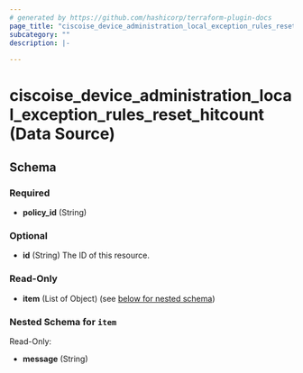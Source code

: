 ```yaml
---
# generated by https://github.com/hashicorp/terraform-plugin-docs
page_title: "ciscoise_device_administration_local_exception_rules_reset_hitcount Data Source - terraform-provider-ciscoise"
subcategory: ""
description: |-
  
---
```


# ciscoise_device_administration_local_exception_rules_reset_hitcount (Data Source)





<!-- schema generated by tfplugindocs -->
## Schema

### Required

- **policy_id** (String)

### Optional

- **id** (String) The ID of this resource.

### Read-Only

- **item** (List of Object) (see [below for nested schema](#nestedatt--item))

<a id="nestedatt--item"></a>
### Nested Schema for `item`

Read-Only:

- **message** (String)


